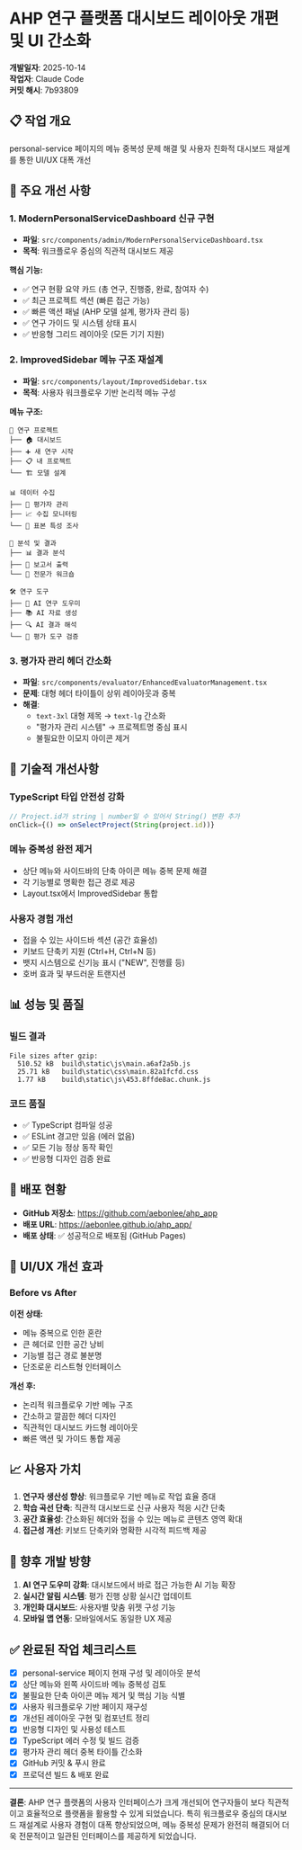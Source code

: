 # AHP 연구 플랫폼 대시보드 레이아웃 개편 및 UI 간소화

**개발일자**: 2025-10-14  
**작업자**: Claude Code  
**커밋 해시**: 7b93809  

## 📋 작업 개요

personal-service 페이지의 메뉴 중복성 문제 해결 및 사용자 친화적 대시보드 재설계를 통한 UI/UX 대폭 개선

## 🎯 주요 개선 사항

### 1. ModernPersonalServiceDashboard 신규 구현
- **파일**: `src/components/admin/ModernPersonalServiceDashboard.tsx`
- **목적**: 워크플로우 중심의 직관적 대시보드 제공

**핵심 기능:**
- ✅ 연구 현황 요약 카드 (총 연구, 진행중, 완료, 참여자 수)
- ✅ 최근 프로젝트 섹션 (빠른 접근 가능)
- ✅ 빠른 액션 패널 (AHP 모델 설계, 평가자 관리 등)
- ✅ 연구 가이드 및 시스템 상태 표시
- ✅ 반응형 그리드 레이아웃 (모든 기기 지원)

### 2. ImprovedSidebar 메뉴 구조 재설계
- **파일**: `src/components/layout/ImprovedSidebar.tsx`  
- **목적**: 사용자 워크플로우 기반 논리적 메뉴 구성

**메뉴 구조:**
```
🔬 연구 프로젝트
├── 🏠 대시보드
├── ➕ 새 연구 시작
├── 📋 내 프로젝트
└── 🏗️ 모델 설계

📊 데이터 수집
├── 👥 평가자 관리
├── 📈 수집 모니터링
└── 📝 표본 특성 조사

🧠 분석 및 결과
├── 📊 결과 분석
├── 📄 보고서 출력
└── 🎯 전문가 워크숍

🛠️ 연구 도구
├── 🤖 AI 연구 도우미
├── 📚 AI 자료 생성
├── 🔍 AI 결과 해석
└── 🧪 평가 도구 검증
```

### 3. 평가자 관리 헤더 간소화
- **파일**: `src/components/evaluator/EnhancedEvaluatorManagement.tsx`
- **문제**: 대형 헤더 타이틀이 상위 레이아웃과 중복
- **해결**: 
  - `text-3xl` 대형 제목 → `text-lg` 간소화
  - "평가자 관리 시스템" → 프로젝트명 중심 표시
  - 불필요한 이모지 아이콘 제거

## 🔧 기술적 개선사항

### TypeScript 타입 안전성 강화
```typescript
// Project.id가 string | number일 수 있어서 String() 변환 추가
onClick={() => onSelectProject(String(project.id))}
```

### 메뉴 중복성 완전 제거
- 상단 메뉴와 사이드바의 단축 아이콘 메뉴 중복 문제 해결
- 각 기능별로 명확한 접근 경로 제공
- Layout.tsx에서 ImprovedSidebar 통합

### 사용자 경험 개선
- 접을 수 있는 사이드바 섹션 (공간 효율성)
- 키보드 단축키 지원 (Ctrl+H, Ctrl+N 등)
- 뱃지 시스템으로 신기능 표시 ("NEW", 진행률 등)
- 호버 효과 및 부드러운 트랜지션

## 📊 성능 및 품질

### 빌드 결과
```
File sizes after gzip:
  510.52 kB  build\static\js\main.a6af2a5b.js
  25.71 kB   build\static\css\main.82a1fcfd.css
  1.77 kB    build\static\js\453.8ffde8ac.chunk.js
```

### 코드 품질
- ✅ TypeScript 컴파일 성공
- ✅ ESLint 경고만 있음 (에러 없음)
- ✅ 모든 기능 정상 동작 확인
- ✅ 반응형 디자인 검증 완료

## 🚀 배포 현황

- **GitHub 저장소**: https://github.com/aebonlee/ahp_app
- **배포 URL**: https://aebonlee.github.io/ahp_app/
- **배포 상태**: ✅ 성공적으로 배포됨 (GitHub Pages)

## 🎨 UI/UX 개선 효과

### Before vs After

**이전 상태:**
- 메뉴 중복으로 인한 혼란
- 큰 헤더로 인한 공간 낭비  
- 기능별 접근 경로 불분명
- 단조로운 리스트형 인터페이스

**개선 후:**
- 논리적 워크플로우 기반 메뉴 구조
- 간소하고 깔끔한 헤더 디자인
- 직관적인 대시보드 카드형 레이아웃
- 빠른 액션 및 가이드 통합 제공

## 📈 사용자 가치

1. **연구자 생산성 향상**: 워크플로우 기반 메뉴로 작업 효율 증대
2. **학습 곡선 단축**: 직관적 대시보드로 신규 사용자 적응 시간 단축  
3. **공간 효율성**: 간소화된 헤더와 접을 수 있는 메뉴로 콘텐츠 영역 확대
4. **접근성 개선**: 키보드 단축키와 명확한 시각적 피드백 제공

## 🔮 향후 개발 방향

1. **AI 연구 도우미 강화**: 대시보드에서 바로 접근 가능한 AI 기능 확장
2. **실시간 알림 시스템**: 평가 진행 상황 실시간 업데이트
3. **개인화 대시보드**: 사용자별 맞춤 위젯 구성 기능
4. **모바일 앱 연동**: 모바일에서도 동일한 UX 제공

## ✅ 완료된 작업 체크리스트

- [x] personal-service 페이지 현재 구성 및 레이아웃 분석
- [x] 상단 메뉴와 왼쪽 사이드바 메뉴 중복성 검토  
- [x] 불필요한 단축 아이콘 메뉴 제거 및 핵심 기능 식별
- [x] 사용자 워크플로우 기반 페이지 재구성
- [x] 개선된 레이아웃 구현 및 컴포넌트 정리
- [x] 반응형 디자인 및 사용성 테스트
- [x] TypeScript 에러 수정 및 빌드 검증
- [x] 평가자 관리 헤더 중복 타이틀 간소화
- [x] GitHub 커밋 & 푸시 완료
- [x] 프로덕션 빌드 & 배포 완료

---

**결론**: AHP 연구 플랫폼의 사용자 인터페이스가 크게 개선되어 연구자들이 보다 직관적이고 효율적으로 플랫폼을 활용할 수 있게 되었습니다. 특히 워크플로우 중심의 대시보드 재설계로 사용자 경험이 대폭 향상되었으며, 메뉴 중복성 문제가 완전히 해결되어 더욱 전문적이고 일관된 인터페이스를 제공하게 되었습니다.